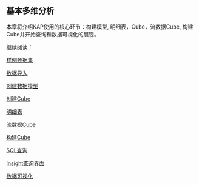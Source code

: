 ## 基本多维分析

本章将介绍KAP使用的核心环节：构建模型, 明细表，Cube，流数据Cube, 构建Cube并开始查询和数据可视化的展现。

继续阅读：

[样例数据集](molap/dataset.cn.md)

[数据导入](molap/import.cn.md)

[创建数据模型](molap/datamodel.cn.md)

[创建Cube](molap/create_cube.cn.md)

[明细表](molap/rawtable.cn.md)

[流数据Cube](molap/streaming_cube.cn.md)

[构建Cube](molap/build_cube.cn.md)

[SQL查询](molap/query.cn.md)

[Insight查询界面](molap/insight.cn.md)

[数据可视化](molap/visualization.cn.md)